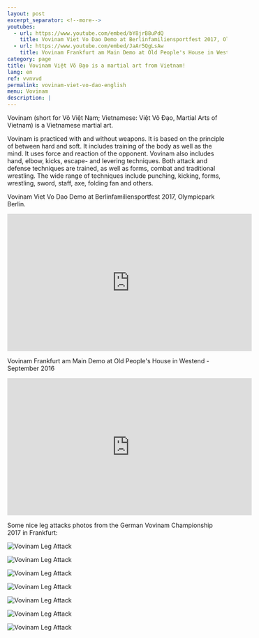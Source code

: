 ```yaml
---
layout: post
excerpt_separator: <!--more-->
youtubes:
  - url: https://www.youtube.com/embed/bY8jrB8uPdQ
    title: Vovinam Viet Vo Dao Demo at Berlinfamiliensportfest 2017, Olympicpark Berlin.
  - url: https://www.youtube.com/embed/JaAr5QgLsAw
    title: Vovinam Frankfurt am Main Demo at Old People's House in Westend - September 2016
category: page
title: Vovinam Việt Võ Đạo is a martial art from Vietnam!
lang: en
ref: vvnvvd
permalink: vovinam-viet-vo-dao-english
menu: Vovinam
description: |
---
```


Vovinam (short for Võ Việt Nam; Vietnamese: Việt Võ Đạo, Martial Arts of Vietnam) is a Vietnamese martial art.

Vovinam is practiced with and without weapons. It is based on the principle of between hard and soft. It includes training of the body as well as the mind. It uses force and reaction of the opponent. Vovinam also includes hand, elbow, kicks, escape- and levering techniques. Both attack and defense techniques are trained, as well as forms, combat and traditional wrestling. The wide range of techniques include punching, kicking, forms, wrestling, sword, staff, axe, folding fan and others.

<!--more-->

Vovinam Viet Vo Dao Demo at Berlinfamiliensportfest 2017, Olympicpark Berlin.

<iframe class="embed-responsive-item"  width="560" height="315" src="https://www.youtube.com/embed/bY8jrB8uPdQ" frameborder="0" allowfullscreen></iframe>

Vovinam Frankfurt am Main Demo at Old People's House in Westend - September 2016

<iframe class="embed-responsive-item"  width="560" height="315" src="https://www.youtube.com/embed/JaAr5QgLsAw" frameborder="0" allowfullscreen></iframe>

Some nice leg attacks photos from the German Vovinam Championship 2017 in Frankfurt:

![Vovinam Leg Attack](/img/vvnvvd/leg_attack_01_resized.jpg)

![Vovinam Leg Attack](/img/vvnvvd/leg_attack_02_resized.jpg)

![Vovinam Leg Attack](/img/vvnvvd/leg_attack_04_resized.jpg)

![Vovinam Leg Attack](/img/vvnvvd/leg_attack_05_resized.jpg)

![Vovinam Leg Attack](/img/vvnvvd/leg_attack_06_resized.jpg)

![Vovinam Leg Attack](/img/vvnvvd/leg_attack_07_resized.jpg)

![Vovinam Leg Attack](/img/vvnvvd/leg_attack_03_resized.jpg)
